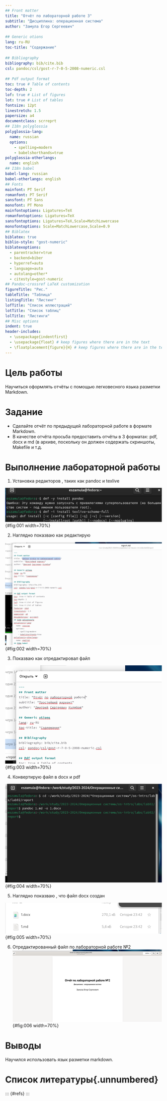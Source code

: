 ```yaml
---
## Front matter
title: "Отчёт по лабораторной работе 3"
subtitle: "Дисциплина: операционная система"
author: "Замула Егор Сергеевич"

## Generic otions
lang: ru-RU
toc-title: "Содержание"

## Bibliography
bibliography: bib/cite.bib
csl: pandoc/csl/gost-r-7-0-5-2008-numeric.csl

## Pdf output format
toc: true # Table of contents
toc-depth: 2
lof: true # List of figures
lot: true # List of tables
fontsize: 12pt
linestretch: 1.5
papersize: a4
documentclass: scrreprt
## I18n polyglossia
polyglossia-lang:
  name: russian
  options:
	- spelling=modern
	- babelshorthands=true
polyglossia-otherlangs:
  name: english
## I18n babel
babel-lang: russian
babel-otherlangs: english
## Fonts
mainfont: PT Serif
romanfont: PT Serif
sansfont: PT Sans
monofont: PT Mono
mainfontoptions: Ligatures=TeX
romanfontoptions: Ligatures=TeX
sansfontoptions: Ligatures=TeX,Scale=MatchLowercase
monofontoptions: Scale=MatchLowercase,Scale=0.9
## Biblatex
biblatex: true
biblio-style: "gost-numeric"
biblatexoptions:
  - parentracker=true
  - backend=biber
  - hyperref=auto
  - language=auto
  - autolang=other*
  - citestyle=gost-numeric
## Pandoc-crossref LaTeX customization
figureTitle: "Рис."
tableTitle: "Таблица"
listingTitle: "Листинг"
lofTitle: "Список иллюстраций"
lotTitle: "Список таблиц"
lolTitle: "Листинги"
## Misc options
indent: true
header-includes:
  - \usepackage{indentfirst}
  - \usepackage{float} # keep figures where there are in the text
  - \floatplacement{figure}{H} # keep figures where there are in the text
---
```


# Цель работы

Научиться оформлять отчёты с помощью легковесного языка разметки Markdown.

# Задание

- Сделайте отчёт по предыдущей лабораторной работе в формате Markdown.
- В качестве отчёта просьба предоставить отчёты в 3 форматах: pdf, docx и md (в архиве, поскольку он должен содержать скриншоты, Makefile и т.д.


# Выполнение лабораторной работы

1. Установка редакторов , таких как pandoc и texlive

![установка редакторов](https://github.com/egorzam21/study_2023-2024_os-intro/blob/master/labs/lab03/report/image/%D0%A1%D0%BD%D0%B8%D0%BC%D0%BE%D0%BA%20%D1%8D%D0%BA%D1%80%D0%B0%D0%BD%D0%B0%20%D0%BE%D1%82%202024-02-25%2023-40-21.png?raw=true){#fig:001 width=70%}

2. Наглядно показваю как редактирую

![Редактирую мд файл](https://github.com/egorzam21/study_2023-2024_os-intro/blob/master/labs/lab03/report/image/%D0%A1%D0%BD%D0%B8%D0%BC%D0%BE%D0%BA%20%D1%8D%D0%BA%D1%80%D0%B0%D0%BD%D0%B0%20%D0%BE%D1%82%202024-02-25%2023-41-15.png?raw=true){#fig:002 width=70%}

3. Показваю как отредактировал файл

![Отредактированный файл](https://github.com/egorzam21/study_2023-2024_os-intro/blob/master/labs/lab03/report/image/%D0%A1%D0%BD%D0%B8%D0%BC%D0%BE%D0%BA%20%D1%8D%D0%BA%D1%80%D0%B0%D0%BD%D0%B0%20%D0%BE%D1%82%202024-02-25%2023-41-44.png?raw=true){#fig:003 width=70%}

4. Конвертирую файл в docx и pdf

![Конвертирую файлы](https://github.com/egorzam21/study_2023-2024_os-intro/blob/master/labs/lab03/report/image/%D0%A1%D0%BD%D0%B8%D0%BC%D0%BE%D0%BA%20%D1%8D%D0%BA%D1%80%D0%B0%D0%BD%D0%B0%20%D0%BE%D1%82%202024-02-25%2023-42-58.png?raw=true){#fig:004 width=70%}

5. Наглядно показваю , что файл docx создан

![Демонстрирую файлы](https://github.com/egorzam21/study_2023-2024_os-intro/blob/master/labs/lab03/report/image/%D0%A1%D0%BD%D0%B8%D0%BC%D0%BE%D0%BA%20%D1%8D%D0%BA%D1%80%D0%B0%D0%BD%D0%B0%20%D0%BE%D1%82%202024-02-25%2023-43-08.png?raw=true){#fig:005 width=70%}

6. Отредактированный файл по лабораторной работе №2 
![Лабораторная работа №2](https://github.com/egorzam21/study_2023-2024_os-intro/blob/master/labs/lab03/report/image/%D0%A1%D0%BD%D0%B8%D0%BC%D0%BE%D0%BA%20%D1%8D%D0%BA%D1%80%D0%B0%D0%BD%D0%B0%20%D0%BE%D1%82%202024-02-25%2023-43-32.png?raw=true){#fig:006 width=70%}

# Выводы

Научился использовать язык разметки markdown.

# Список литературы{.unnumbered}

::: {#refs}
:::
